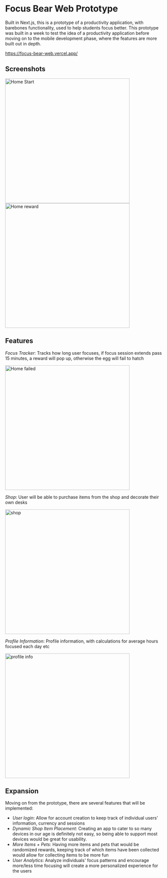# Focus Bear Web Prototype

Built in Next.js, this is a prototype of a productivity application, with barebones functionality, used to help students focus better.
This prototype was built in a week to test the idea of a productivity application before moving on to the mobile development phase, where the features are more built out in depth.

https://focus-bear-web.vercel.app/

## Screenshots
<img src="./lib/Screenshots/home/homestart.png" alt="Home Start" width="400">
<img src="./lib/Screenshots/home/home_reward.png" alt="Home reward" width="400">

## Features

_Focus Tracker_: Tracks how long user focuses, if focus session extends pass 15 minutes, a reward will pop up, otherwise the egg will fail to hatch

<img src="./lib/Screenshots/home/home_failed.png" alt="Home failed" width="400">

_Shop_: User will be able to purchase items from the shop and decorate their own desks

<img src="./lib/Screenshots/desk/shop.png" alt="shop" width="400">

_Profile Information_: Profile information, with calculations for average hours focused each day etc

<img src="./lib/Screenshots/profile/profileinfo.png" alt="profile info" width="400">

## Expansion

Moving on from the prototype, there are several features that will be implemented:

- _User login_: Allow for account creation to keep track of individual users' information, currency and sessions
- _Dynamic Shop Item Placement_: Creating an app to cater to so many devices in our age is definitely not easy, so being able to support most devices would be great for usability.
- _More Items + Pets_: Having more items and pets that would be randomized rewards, keeping track of which items have been collected would allow for collecting items to be more fun
- _User Analytics_: Analyze individuals' focus patterns and encourage more/less time focusing will create a more personalized experience for the users 
